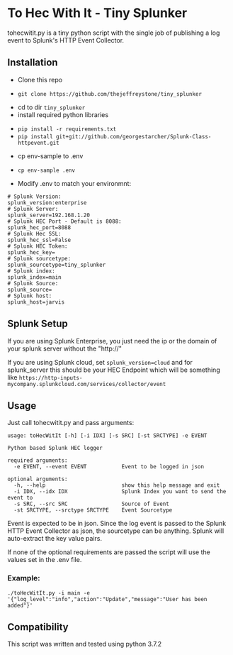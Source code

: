 # To Hec With It - Tiny Splunker

tohecwitit.py is a tiny python script with the single job of publishing a log event to Splunk's HTTP Event Collector.

## Installation
* Clone this repo
 - `git clone https://github.com/thejeffreystone/tiny_splunker`
* cd to dir `tiny_splunker`
* install required python libraries
 - `pip install -r requirements.txt`
 - `pip install git+git://github.com/georgestarcher/Splunk-Class-httpevent.git`
* cp env-sample to .env
 - `cp env-sample .env`
* Modify .env to match your environmnt:
```
# Splunk Version:
splunk_version:enterprise
# Splunk Server:
splunk_server=192.168.1.20
# Splunk HEC Port - Default is 8088:
splunk_hec_port=8088
# Splunk Hec SSL:
splunk_hec_ssl=False
# Splunk HEC Token:
splunk_hec_key=
# Splunk sourcetype:
splunk_sourcetype=tiny_splunker
# Splunk index:
splunk_index=main
# Splunk Source:
splunk_source=
# Splunk host:
splunk_host=jarvis
```

## Splunk Setup

If you are using Splunk Enterprise, you just need the ip or the domain of your splunk server without the "http://"

If you are using Splunk cloud, set `splunk_version=cloud` and for splunk_server this should be your HEC Endpoint which will be something like `https://http-inputs-mycompany.splunkcloud.com/services/collector/event`

## Usage

Just call tohecwitit.py and pass arguments:

```
usage: toHecWitIt [-h] [-i IDX] [-s SRC] [-st SRCTYPE] -e EVENT

Python based Splunk HEC logger

required arguments:
  -e EVENT, --event EVENT			Event to be logged in json

optional arguments:
  -h, --help            			show this help message and exit
  -i IDX, --idx IDX     			Splunk Index you want to send the event to
  -s SRC, --src SRC     			Source of Event
  -st SRCTYPE, --srctype SRCTYPE 	Event Sourcetype 
```
Event is expected to be in json. Since the log event is passed to the Splunk HTTP Event Collector as json, the sourcetype can be anything. Splunk will auto-extract the key value pairs.

If none of the optional requirements are passed the script will use the values set in the .env file.

### Example:

`./toHecWitIt.py -i main -e '{"log_level":"info","action":"Update","message":"User has been added"}'`

## Compatibility

This script was written and tested using python 3.7.2


